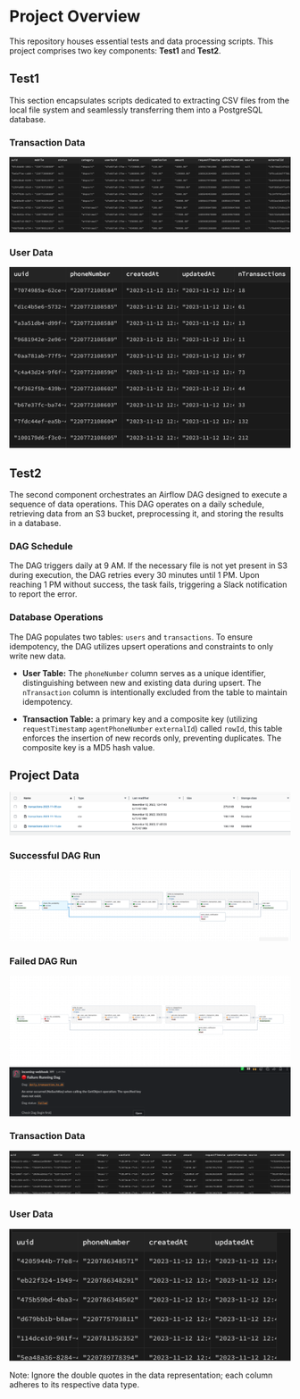 # Project Overview
This repository houses essential tests and data processing scripts. This project comprises two key components: **Test1** and **Test2**.

## Test1
This section encapsulates scripts dedicated to extracting CSV files from the local file system and seamlessly transferring them into a PostgreSQL database.
### Transaction Data
![Transaction Data](./doc/assets/test1_transaction.png)

### User Data
![User Data](./doc/assets/test1_user.png)
## Test2
The second component orchestrates an Airflow DAG designed to execute a sequence of data operations. This DAG operates on a daily schedule, retrieving data from an S3 bucket, preprocessing it, and storing the results in a database.

### DAG Schedule
The DAG triggers daily at 9 AM. If the necessary file is not yet present in S3 during execution, the DAG retries every 30 minutes until 1 PM. Upon reaching 1 PM without success, the task fails, triggering a Slack notification to report the error.

### Database Operations
The DAG populates two tables: `users` and `transactions`. To ensure idempotency, the DAG utilizes upsert operations and constraints to only write new data. 

- **User Table:** The `phoneNumber` column serves as a unique identifier, distinguishing between new and existing data during upsert. The `nTransaction` column is intentionally excluded from the table to maintain idempotency.

- **Transaction Table:** 
 a primary key and a composite key (utilizing `requestTimestamp` `agentPhoneNumber` `externalId`) called `rowId`, this table enforces the insertion of new records only, preventing duplicates. The composite key is a MD5 hash value.

## Project Data
![Data](doc/assets/data.png)


### Successful DAG Run
![Successful DAG Run](./doc/assets/success_dag.png)

### Failed DAG Run
![Failed DAG Run](./doc/assets/failed_dag.png)
![Slack Notification](./doc/assets/slack_dag_notify.png)

### Transaction Data
![Transaction Data](./doc/assets/data_transaction.png)

### User Data
![User Data](./doc/assets/data_user.png)

Note: Ignore the double quotes in the data representation; each column adheres to its respective data type.
